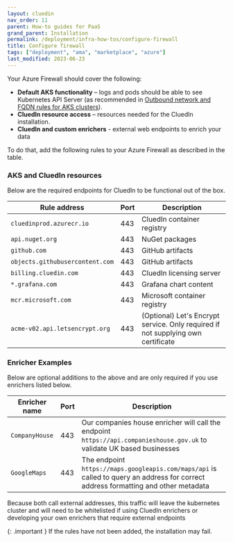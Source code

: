 ```yaml
---
layout: cluedin
nav_order: 11
parent: How-to guides for PaaS
grand_parent: Installation
permalink: /deployment/infra-how-tos/configure-firewall
title: Configure firewall
tags: ["deployment", "ama", "marketplace", "azure"]
last_modified: 2023-06-23
---
```


Your Azure Firewall should cover the following:
- **Default AKS functionality** – logs and pods should be able to see Kubernetes API Server (as recommended in <a href="https://learn.microsoft.com/en-us/azure/aks/outbound-rules-control-egress">Outbound network and FQDN rules for AKS clusters</a>).
- **CluedIn resource access** – resources needed for the CluedIn installation.
- **CluedIn and custom enrichers** - external web endpoints to enrich your data

To do that, add the following rules to your Azure Firewall as described in the table.

### AKS and CluedIn resources
Below are the required endpoints for CluedIn to be functional out of the box.

| Rule address | Port | Description |
|--|--|--|
| `cluedinprod.azurecr.io` | 443 | CluedIn container registry |
| `api.nuget.org` | 443 | NuGet packages |
| `github.com` | 443 | GitHub artifacts |
| `objects.githubusercontent.com` | 443 | GitHub artifacts |
| `billing.cluedin.com` | 443 | CluedIn licensing server |
| `*.grafana.com` | 443 | Grafana chart content |
| `mcr.microsoft.com` | 443 | Microsoft container registry |
| `acme-v02.api.letsencrypt.org` | 443 | (Optional) Let's Encrypt service. Only required if not supplying own certificate |

### Enricher Examples
Below are optional additions to the above and are only required if you use enrichers listed below.

| Enricher name | Port | Description |
|--|--|--|
| `CompanyHouse` | 443 | Our companies house enricher will call the endpoint `https://api.companieshouse.gov.uk` to validate UK based businesses |
| `GoogleMaps` | 443 | The endpoint `https://maps.googleapis.com/maps/api` is called to query an address for correct address formatting and other metadata |

Because both call external addresses, this traffic will leave the kubernetes cluster and will need to be whitelisted if using CluedIn enrichers or developing your own enrichers that require external endpoints 

{: .important }
If the rules have not been added, the installation may fail.